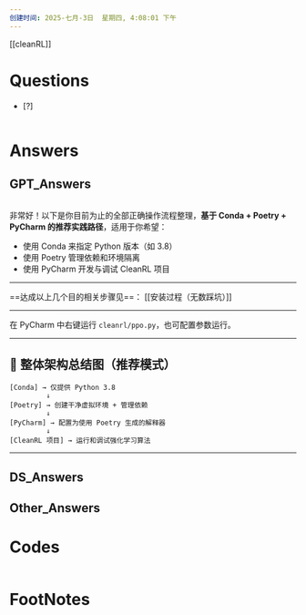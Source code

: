 ```yaml
---
创建时间: 2025-七月-3日  星期四, 4:08:01 下午
---
```

[[cleanRL]]

# Questions

- [?] 

```python

```

# Answers


## GPT_Answers

```ad-warning

```


非常好！以下是你目前为止的全部正确操作流程整理，**基于 Conda + Poetry + PyCharm 的推荐实践路径**，适用于你希望：

* 使用 Conda 来指定 Python 版本（如 3.8）
* 使用 Poetry 管理依赖和环境隔离
* 使用 PyCharm 开发与调试 CleanRL 项目

---

==达成以上几个目的相关步骤见==： [[安装过程（无数踩坑）]]

---


在 PyCharm 中右键运行 `cleanrl/ppo.py`，也可配置参数运行。

---

## 🎯 整体架构总结图（推荐模式）

```text
[Conda] → 仅提供 Python 3.8
         ↓
[Poetry] → 创建干净虚拟环境 + 管理依赖
         ↓
[PyCharm] → 配置为使用 Poetry 生成的解释器
         ↓
[CleanRL 项目] → 运行和调试强化学习算法
```


---



## DS_Answers


## Other_Answers


# Codes

```python

```


# FootNotes

